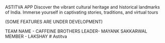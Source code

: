 ASTITVA APP Discover the vibrant cultural heritage and historical landmarks of India. Immerse yourself in captivating stories, traditions, and virtual tours








(SOME FEATURES ARE UNDER DEVELOPMENT)







TEAM NAME - CAFFEINE BROTHERS LEADER- MAYANK SAKKARWAL MEMBER - LAKSHAY
#   A s t i t v a 
 
 
